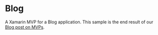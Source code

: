# Blog
A Xamarin MVP for a Blog application. This sample is the end result of our [Blog post on MVPs](https://meshydb.com/blog/creating-an-mvp-in-minutes).

